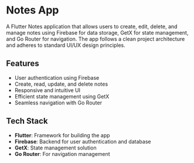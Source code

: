 # Notes App

A Flutter Notes application that allows users to create, edit, delete, and manage notes using Firebase for data storage, GetX for state management, and Go Router for navigation. The app follows a clean project architecture and adheres to standard UI/UX design principles.

## Features

- User authentication using Firebase
- Create, read, update, and delete notes
- Responsive and intuitive UI
- Efficient state management using GetX
- Seamless navigation with Go Router

## Tech Stack

- **Flutter**: Framework for building the app
- **Firebase**: Backend for user authentication and database
- **GetX**: State management solution
- **Go Router**: For navigation management

